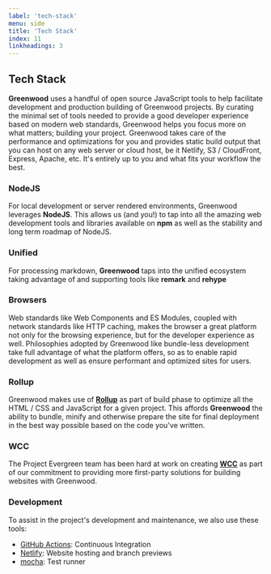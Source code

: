 ```yaml
---
label: 'tech-stack'
menu: side
title: 'Tech Stack'
index: 11
linkheadings: 3
---
```


## Tech Stack

**Greenwood** uses a handful of open source JavaScript tools to help facilitate development and production building of Greenwood projects.  By curating the minimal set of tools needed to provide a good developer experience based on modern web standards, Greenwood helps you focus more on what matters; building your project.  Greenwood takes care of the performance and optimizations for you and provides static build output that you can host on any web server or cloud host, be it Netlify, S3 / CloudFront, Express, Apache, etc.  It's entirely up to you and what fits your workflow the best.

### NodeJS
For local development or server rendered environments, Greenwood leverages **NodeJS**. This allows us (and you!) to tap into all the amazing web development tools and libraries available on **npm** as well as the stability and long term roadmap of NodeJS.

### Unified
For processing markdown, **Greenwood** taps into the unified ecosystem taking advantage of and supporting tools like **remark** and **rehype**

### Browsers

Web standards like Web Components and ES Modules, coupled with network standards like HTTP caching, makes the browser a great platform not only for the browsing experience, but for the developer experience as well.  Philosophies adopted by Greenwood like bundle-less development take full advantage of what the platform offers, so as to enable rapid development as well as ensure performant and optimized sites for users.


### Rollup
Greenwood makes use of [**Rollup**](https://rollupjs.org/) as part of build phase to optimize all the HTML / CSS and JavaScript for a given project.  This affords **Greenwood** the ability to bundle, minify and otherwise prepare the site for final deployment in the best way possible based on the code you've written.

### WCC
The Project Evergreen team has been hard at work on creating [**WCC**](https://github.com/ProjectEvergreen/wcc) as part of our commitment to providing more first-party solutions for building websites with Greenwood.


### Development
To assist in the project's development and maintenance, we also use these tools:
- [GitHub Actions](https://github.com/features/actions): Continuous Integration
- [Netlify](https://www.netlify.com/): Website hosting and branch previews
- [mocha](https://mochajs.org/): Test runner